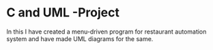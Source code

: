 # C and UML -Project
In this I have created a menu-driven program for restaurant automation system and have made UML diagrams for the same.
